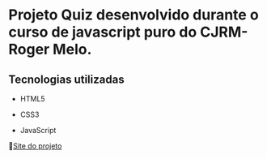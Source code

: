 # Projeto Quiz desenvolvido durante o curso de javascript puro do CJRM- Roger Melo.



## Tecnologias utilizadas

- HTML5

- CSS3

- JavaScript

🚀[Site do projeto](http:\\www.google.com)